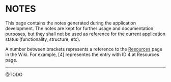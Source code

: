 NOTES
=====

This page contains the notes generated during the application development. The notes are kept for further usage and documentation
purposes, but they shall not be used as reference for the current application status (functionality, structure, etc).

A number between brackets represents a reference to the [Resources](@TODO) page in the Wiki.
For example, [4] representes the entry with ID 4 at Resources page.
****

@TODO
